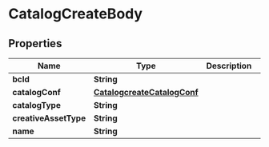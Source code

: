 # CatalogCreateBody

## Properties
Name | Type | Description | Notes
------------ | ------------- | ------------- | -------------
**bcId** | **String** |  |[required]  
**catalogConf** | [**CatalogcreateCatalogConf**](CatalogcreateCatalogConf.md) |  |[required]  
**catalogType** | **String** |  |[required]  
**creativeAssetType** | **String** |  |  [optional]
**name** | **String** |  |[required]  
